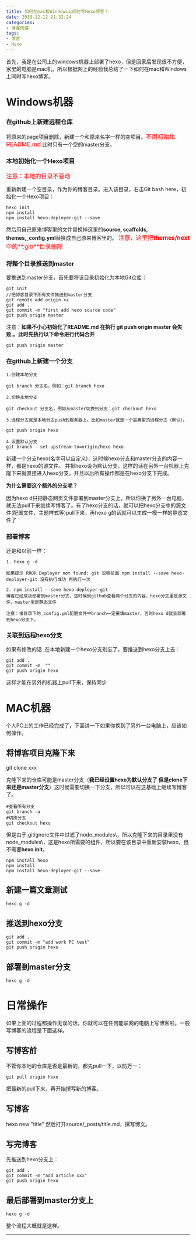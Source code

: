 ```yaml
---
title: 如何在mac和Windows上同时写Hexo博客？
date: 2018-12-12 21:32:24
categories: 
- 博客搭建
tags:
- 博客
- Hexo
---
```

首先，我是在公司上的windows机器上部署了hexo，但是回家后发现很不方便，家里的电脑是mac机。所以根据网上的经验我总结了一下如何在mac和Windows上同时写hexo博客。

# Windows机器

### 在github上新建远程仓库

将原来的page项目删除，新建一个和原来名字一样的空项目。<font color=red size=3>不用初始化README.md</font>
 此时只有一个空的master分支。



### 本地初始化一个Hexo项目
<font color=red size=3>注意：本地的目录不要动</font>

重新新建一个空目录，作为你的博客目录。进入该目录，右击Git bash here，初始化一个Hexo项目：
```
hexo init
npm install
npm install hexo-deployer-git --save
```
然后用自己原来博客里的文件替换掉这里的**source\, scaffolds\, themes\,_config.yml**替换成自己原来博客里的。
<font color=red size=3>注意，这里把**themes/next**中的**.git/**目录删除</font>

### 将整个目录推送到master

要推送到master分支，首先要将该目录初始化为本地Git仓库：



```
git init
//把博客目录下所有文件推送到master分支
git remote add origin xx
git add .
git commit -m "first add hexo source code"
git push origin master

```


注意：**如果不小心初始化了README.md 在执行 git push origin master 会失败.。此时先执行以下命令进行代码合并**

```
git push origin master
```

 

### 在github上新建一个分支

    1.创建本地分支
     
    git branch 分支名，例如：git branch hexo
     
    2.切换本地分支
     
    git checkout 分支名，例如从master切换到分支：git checkout hexo
     
    3.远程分支就是本地分支push到服务器上。比如master就是一个最典型的远程分支（默认）。
     
    git push origin hexo
     
    4.设置默认分支 
    git branch --set-upstream-to=origin/hexo hexo
    
新建一个分支hexo(名字可以自定义)，这时候hexo分支和master分支的内容一样，都是hexo的源文件。
并把hexo设为默认分支，这样的话在另外一台机器上克隆下来就直接进入hexo分支，并且以后所有操作都是在hexo分支下完成。

**为什么需要这个额外的分支呢？**

因为hexo d只把静态网页文件部署到master分支上，所以你换了另外一台电脑，就无法pull下来继续写博客了。有了hexo分支的话，就可以把hexo分支中的源文件(配置文件、主题样式等)pull下来，再hexo g的话就可以生成一模一样的静态文件了



### 部署博客

还是和以前一样：

    1. hexo g -d

    如果提示 RROR Deployer not found: git 说明前面 npm install --save hexo-deployer-git 没有执行成功 再执行一次
     
    2. npm install --save hexo-deployer-git
    博客已经成功部署到master分支，这时候到github查看两个分支的内容，hexo分支里是源文件，master里是静态文件
    
    注意：根目录下的_config.yml配置文件中branch一定要填master，否则hexo d就会部署到hexo分支下。

 

### 关联到远程hexo分支

如果有修改的话 ,在本地新建一个hexo分支别忘了，要推送到hexo分支上去：

    git add .
    git commit -m  ""
    git push origin hexo

这样才能在另外的机器上pull下来，保持同步

 

# MAC机器

个人PC上的工作已经完成了，下面讲一下如果你换到了另外一台电脑上，应该如何操作。

## 将博客项目克隆下来

git clone xxx

克隆下来的仓库可能是master分支（**我已经设置hexo为默认分支了 但是clone下来还是master分支**）这时候需要切换一下分支，所以可以在这基础上继续写博客了。

    #查看所有分支
    git branch -a
    #切换分支
    git checkout hexo


但是由于.gitignore文件中过滤了node_modules\，所以克隆下来的目录里没有node_modules\，这是hexo所需要的组件，所以要在该目录中重新安装hexo，但不需要**hexo init**。

    npm install hexo
    npm install
    npm install hexo-deployer-git --save

## 新建一篇文章测试

    hexo g -d

## **推送到hexo分支**

    git add .
    git commit -m "add work PC test"
    git push origin hexo

## **部署到master分支**

    hexo g -d

# **日常操作**

如果上面的过程都操作无误的话，你就可以在任何能联网的电脑上写博客啦。一般写博客的流程是下面这样。

## **写博客前**

不管你本地的仓库是否是最新的，都先pull一下，以防万一：

    git pull origin hexo

 

把最新的pull下来，再开始撰写新的博客。

## **写博客**

hexo new "title"
然后打开source/_posts/title.md，撰写博文。

## **写完博客**

先推送到hexo分支上：

    git add .
    git commit -m "add article xxx"
    git push origin hexo

## **最后部署到master分支上**

    hexo g -d

整个流程大概就是这样。


--------------------- 







